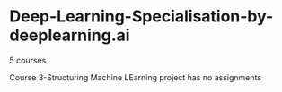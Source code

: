 # Deep-Learning-Specialisation-by-deeplearning.ai

5 courses

Course 3-Structuring Machine LEarning project has no assignments
